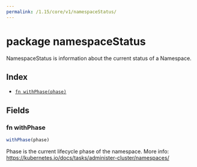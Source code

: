```yaml
---
permalink: /1.15/core/v1/namespaceStatus/
---
```


# package namespaceStatus

NamespaceStatus is information about the current status of a Namespace.

## Index

* [`fn withPhase(phase)`](#fn-withphase)

## Fields

### fn withPhase

```ts
withPhase(phase)
```

Phase is the current lifecycle phase of the namespace. More info: https://kubernetes.io/docs/tasks/administer-cluster/namespaces/